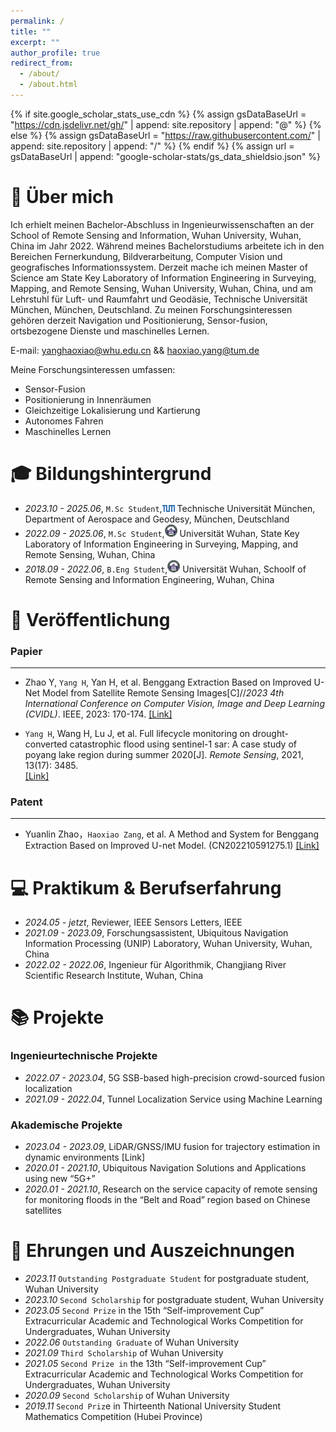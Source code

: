 ```yaml
---
permalink: /
title: ""
excerpt: ""
author_profile: true
redirect_from: 
  - /about/
  - /about.html
---
```


{% if site.google_scholar_stats_use_cdn %}
{% assign gsDataBaseUrl = "https://cdn.jsdelivr.net/gh/" | append: site.repository | append: "@" %}
{% else %}
{% assign gsDataBaseUrl = "https://raw.githubusercontent.com/" | append: site.repository | append: "/" %}
{% endif %}
{% assign url = gsDataBaseUrl | append: "google-scholar-stats/gs_data_shieldsio.json" %}

<span class='anchor' id='about-me'></span>

# 💬 Über mich

Ich erhielt meinen Bachelor-Abschluss in Ingenieurwissenschaften an der School of Remote Sensing and Information, Wuhan University, Wuhan, China im Jahr 2022. Während meines Bachelorstudiums arbeitete ich in den Bereichen Fernerkundung, Bildverarbeitung, Computer Vision und geografisches Informationssystem. Derzeit mache ich meinen Master of Science am State Key Laboratory of Information Engineering in Surveying, Mapping, and Remote Sensing, Wuhan University, Wuhan, China, und am Lehrstuhl für Luft- und Raumfahrt und Geodäsie, Technische Universität München, München, Deutschland. Zu meinen Forschungsinteressen gehören derzeit Navigation und Positionierung, Sensor-fusion, ortsbezogene Dienste und maschinelles Lernen.

E-mail: yanghaoxiao@whu.edu.cn && haoxiao.yang@tum.de

Meine Forschungsinteressen umfassen:

- Sensor-Fusion
- Positionierung in Innenräumen
- Gleichzeitige Lokalisierung und Kartierung
- Autonomes Fahren
- Maschinelles Lernen

<span class='anchor' id='-xl'></span>

# 🎓 Bildungshintergrund
- *2023.10 - 2025.06*, `M.Sc Student`,<a href="https://www.tum.de/"><img class="svg" src="/images/Technical_University_of_Munich_Logo.png" width="20pt"></a> Technische Universität München, Department of Aerospace and Geodesy, München, Deutschland
- *2022.09 - 2025.06*, `M.Sc Student`,<a href="https://www.whu.edu.cn/"><img class="svg" src="/images/Wuhan_University_Logo.png" width="20pt"></a> Universität Wuhan, State Key Laboratory of Information Engineering in Surveying, Mapping, and Remote Sensing, Wuhan, China
- *2018.09 - 2022.06*, `B.Eng Student`,<a href="https://www.whu.edu.cn/"><img class="svg" src="/images/Wuhan_University_Logo.png" width="20pt"></a> Universität Wuhan, Schoolf of Remote Sensing and Information Engineering, Wuhan, China
 
<span class='anchor' id='-lwzl'></span>

# 📝 Veröffentlichung
### Papier
---
- Zhao Y, `Yang H`, Yan H, et al. Benggang Extraction Based on Improved U-Net Model from Satellite Remote Sensing Images[C]//*2023 4th International Conference on Computer Vision, Image and Deep Learning (CVIDL)*. IEEE, 2023: 170-174.
[[Link]](https://ieeexplore.ieee.org/abstract/document/10167177) 

- `Yang H`, Wang H, Lu J, et al. Full lifecycle monitoring on drought-converted catastrophic flood using sentinel-1 sar: A case study of poyang lake region during summer 2020[J]. *Remote Sensing*, 2021, 13(17): 3485.  
[[Link]](https://www.mdpi.com/2072-4292/13/17/3485)

### Patent
---
- Yuanlin Zhao，`Haoxiao Zang`, et al. A Method and System for Benggang Extraction Based on Improved U-net Model. (CN202210591275.1)
[[Link]](https://www.drugfuture.com/cnpat/cn_patent.asp)

<span class='anchor' id='-gzsx'></span>

# 💻 Praktikum & Berufserfahrung
- *2024.05 - jetzt*, Reviewer, IEEE Sensors Letters, IEEE
- *2021.09 - 2023.09*, Forschungsassistent, Ubiquitous Navigation Information Processing (UNIP) Laboratory, Wuhan University, Wuhan, China
- *2022.02 - 2022.06*, Ingenieur für Algorithmik, Changjiang River Scientific Research Institute, Wuhan, China

<span class='anchor' id='-xmjl'></span>

# 📚 Projekte
### Ingenieurtechnische Projekte
- *2022.07 - 2023.04*, 5G SSB-based high-precision crowd-sourced fusion localization
- *2021.09 - 2022.04*, Tunnel Localization Service using Machine Learning

### Akademische Projekte
- *2023.04 - 2023.09*, LiDAR/GNSS/IMU fusion for trajectory estimation in dynamic environments [Link]
- *2020.01 - 2021.10*, Ubiquitous Navigation Solutions and Applications using new “5G+”
- *2020.01 - 2021.10*, Research on the service capacity of remote sensing for monitoring floods in the “Belt and Road” region based on Chinese satellites

<span class='anchor' id='-ryjx'></span>

# 🏅 Ehrungen und Auszeichnungen
- *2023.11* `Outstanding Postgraduate Student` for postgraduate student, Wuhan University
- *2023.10* `Second Scholarship` for postgraduate student, Wuhan University
- *2023.05* `Second Prize` in the 15th “Self-improvement Cup” Extracurricular Academic and Technological Works Competition for Undergraduates, Wuhan University
- *2022.06* `Outstanding Graduate` of Wuhan University
- *2021.09* `Third Scholarship` of Wuhan University
- *2021.05* `Second Prize in` the 13th “Self-improvement Cup” Extracurricular Academic and Technological Works Competition for Undergraduates, Wuhan University
- *2020.09* `Second Scholarship` of Wuhan University
- *2019.11* `Second Priz`e in Thirteenth National University Student Mathematics Competition (Hubei Province)
